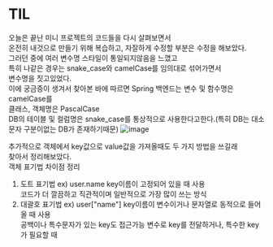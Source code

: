 # TIL
오늘은 끝난 미니 프로젝트의 코드들을 다시 살펴보면서  
온전히 내것으로 만들기 위해 복습하고, 자잘하게 수정할 부분은 수정을 해보았다.  
그러던 중에 여러 변수명 스타일이 통일되지않음을 느꼈고  
특히 나같은 경우는 snake_case와 camelCase를 임의대로 섞어가면서  
변수명을 짓고있었다.  
이에 궁금증이 생겨서 찾아본 바에 따르면 Spring 백엔드는 변수 및 함수명은 camelCase를  
클래스, 객체명은 PascalCase  
DB의 테이블 및 컬럼명은 snake_case를 통상적으로 사용한다고한다.(특히 DB는 대소문자 구분이없는 DB가 존재하기때문)
![image](https://github.com/user-attachments/assets/7bebd614-5b21-4f25-b613-473b9a1e3844)
    
추가적으로 객체에서 key값으로 value값을 가져올때도 두 가지 방법을 쓰길래  
찾아서 정리해보았다.   
  객체 표기법 차이점 정리
1. 도트 표기법 ex) user.name
key이름이 고정되어 있을 때 사용  
코드가 더 깔끔하고 직관적이며 일반적으로 가장 많이 쓰는 방식
2. 대괄호 표기법 ex) user["name"]
key이름이 변수이거나 문자열로 동적으로 들어올 때 사용  
공백이나 특수문자가 있는 key도 접근가능
변수로 key를 전달하거나, 특수한 key가 필요할 때

